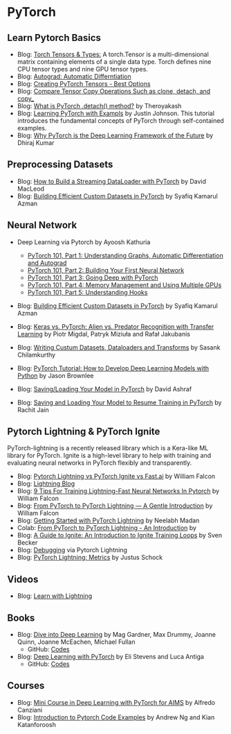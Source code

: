 # PyTorch  

## Learn Pytorch Basics
 
 - Blog: [Torch Tensors & Types:](https://pytorch.org/docs/stable/tensors.html) A torch.Tensor is a multi-dimensional 
matrix containing elements of a single data type. Torch defines nine CPU tensor types and nine GPU tensor types. 
- Blog: [Autograd: Automatic Differntiation](https://pytorch.org/tutorials/beginner/blitz/autograd_tutorial.html) 
- Blog: [Creating PyTorch Tensors - Best Options](https://deeplizard.com/learn/video/AglLTlms7HU)    
- Blog: [Compare Tensor Copy Operations Such as clone, detach, and copy_](https://www.programmersought.com/article/78494973057/)   
- Blog: [What is PyTorch .detach() method?](https://dev.to/theroyakash/what-is-pytorch-detach-method-15oo) by Theroyakash 
- Blog: [Learning PyTorch with Exampls](https://pytorch.org/tutorials/beginner/pytorch_with_examples.html) by Justin Johnson. 
This tutorial introduces the fundamental concepts of PyTorch through self-contained examples.  
- Blog: [Why PyTorch is the Deep Learning Framework of the Future](https://blog.paperspace.com/why-use-pytorch-deep-learning-framework/) by Dhiraj Kumar  

## Preprocessing Datasets  

- Blog: [How to Build a Streaming DataLoader with PyTorch](https://medium.com/speechmatics/how-to-build-a-streaming-dataloader-with-pytorch-a66dd891d9dd) by David MacLeod   
- Blog: [Building Efficient Custom Datasets in PyTorch](https://towardsdatascience.com/building-efficient-custom-datasets-in-pytorch-2563b946fd9f) by Syafiq Kamarul Azman    


## Neural Network

- Deep Learning via Pytorch by Ayoosh Kathuria  
    - [PyTorch 101, Part 1: Understanding Graphs, Automatic Differentiation and Autograd](https://blog.paperspace.com/pytorch-101-understanding-graphs-and-automatic-differentiation/)  
    - [PyTorch 101, Part 2: Building Your First Neural Network](https://blog.paperspace.com/pytorch-101-building-neural-networks/)  
    - [PyTorch 101, Part 3: Going Deep with PyTorch](https://blog.paperspace.com/pytorch-101-advanced/)  
    - [PyTorch 101, Part 4: Memory Management and Using Multiple GPUs](https://blog.paperspace.com/pytorch-memory-multi-gpu-debugging/)  
    - [PyTorch 101, Part 5: Understanding Hooks](https://blog.paperspace.com/pytorch-hooks-gradient-clipping-debugging/)
    
 - Blog: [Building Efficient Custom Datasets in PyTorch](https://towardsdatascience.com/building-efficient-custom-datasets-in-pytorch-2563b946fd9f) by Syafiq Kamarul Azman   
 - Blog: [Keras vs. PyTorch: Alien vs. Predator Recognition with Transfer Learning](https://deepsense.ai/keras-vs-pytorch-avp-transfer-learning/) by Piotr Migdal, Patryk Miziuła and Rafał Jakubanis  
 - Blog: [Writing Custum Datasets, Dataloaders and Transforms](https://pytorch.org/tutorials/beginner/data_loading_tutorial.html) by Sasank Chilamkurthy    
 - Blog: [PyTorch Tutorial: How to Develop Deep Learning Models with Python](https://machinelearningmastery.com/pytorch-tutorial-develop-deep-learning-models/) by Jason Brownlee    
 - Blog: [Saving/Loading Your Model in PyTorch](https://medium.com/udacity-pytorch-challengers/saving-loading-your-model-in-pytorch-741b80daf3c) by David Ashraf  
 - Blog: [Saving and Loading Your Model to Resume Training in PyTorch](https://medium.com/analytics-vidhya/saving-and-loading-your-model-to-resume-training-in-pytorch-cb687352fa61) by Rachit Jain   
 
## Pytorch Lightning & PyTorch Ignite  

PyTorch-lightning is a recently released library which is a Kera-like ML library for PyTorch. Ignite is a high-level library to help with training and evaluating neural networks in PyTorch flexibly and transparently.  

- Blog: [Pytorch Lightning vs PyTorch Ignite vs Fast.ai](https://towardsdatascience.com/pytorch-lightning-vs-pytorch-ignite-vs-fast-ai-61dc7480ad8a) by William Falcon  
- Blog: [Lightning Blog](https://www.pytorchlightning.ai/blog)
- Blog: [9 Tips For Training Lightning-Fast Neural Networks In Pytorch](http://taylorliu.com/2019-08-17-pytorch-tips/#pytorch-lightning) by William Falcon   
- Blog: [From PyTorch to PyTorch Lightning — A Gentle Introduction](https://towardsdatascience.com/9-tips-for-training-lightning-fast-neural-networks-in-pytorch-8e63a502f565)  by William Falcon   
- Blog: [Getting Started with PyTorch Lightning](https://www.learnopencv.com/getting-started-with-pytorch-lightning/) by Neelabh Madan 
- Colab: [From PyTorch to PyTorch Lightning - An Introduction](https://colab.research.google.com/drive/1Mowb4NzWlRCxzAFjOIJqUmmk_wAT-XP3#scrollTo=x83-rnVKT8Wo) by 
- Blog: [A Guide to Ignite: An Introduction to Ignite Training Loops](https://svenbecker.github.io/programming/deep%20learning/python/ignite/) by Sven Becker  
- Blog: [Debugging](https://pytorch-lightning.readthedocs.io/en/latest/debugging.html) via Pytorch Lightning  
- Blog: [PyTorch Lightning: Metrics](https://medium.com/pytorch/pytorch-lightning-metrics-35cb5ab31857) by Justus Schock   


## Videos

- Blog: [Learn with Lightning](https://www.pytorchlightning.ai/tutorials)


## Books

- Blog: [Dive into Deep Learning](https://d2l.ai) by  Mag Gardner, Max Drummy, Joanne Quinn, Joanne McEachen, Michael Fullan   
    - GitHub: [Codes](https://github.com/dsgiitr/d2l-pytorch)   
- Blog: [Deep Learning with PyTorch](https://pytorch.org/deep-learning-with-pytorch) by Eli Stevens and Luca Antiga  
    - GitHub: [Codes](https://github.com/deep-learning-with-pytorch/dlwpt-code)   


## Courses

- Blog: [Mini Course in Deep Learning with PyTorch for AIMS](https://github.com/Atcold/pytorch-Deep-Learning-Minicourse) 
by Alfredo Canziani   
- Blog: [Introduction to Pytorch Code Examples](https://cs230.stanford.edu/blog/pytorch/) by Andrew Ng and Kian Katanforoosh     


